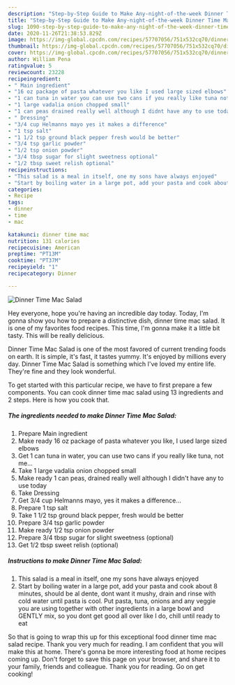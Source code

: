 ```yaml
---
description: "Step-by-Step Guide to Make Any-night-of-the-week Dinner Time Mac Salad"
title: "Step-by-Step Guide to Make Any-night-of-the-week Dinner Time Mac Salad"
slug: 1090-step-by-step-guide-to-make-any-night-of-the-week-dinner-time-mac-salad
date: 2020-11-26T21:38:53.829Z
image: https://img-global.cpcdn.com/recipes/57707056/751x532cq70/dinner-time-mac-salad-recipe-main-photo.jpg
thumbnail: https://img-global.cpcdn.com/recipes/57707056/751x532cq70/dinner-time-mac-salad-recipe-main-photo.jpg
cover: https://img-global.cpcdn.com/recipes/57707056/751x532cq70/dinner-time-mac-salad-recipe-main-photo.jpg
author: William Pena
ratingvalue: 5
reviewcount: 23228
recipeingredient:
- " Main ingredient"
- "16 oz package of pasta whatever you like I used large sized elbows"
- "1 can tuna in water you can use two cans if you really like tuna not me"
- "1 large vadalia onion chopped small"
- "1 can peas drained really well although I didnt have any to use today"
- " Dressing"
- "3/4 cup Helmanns mayo yes it makes a difference"
- "1 tsp salt"
- "1 1/2 tsp ground black pepper fresh would be better"
- "3/4 tsp garlic powder"
- "1/2 tsp onion powder"
- "3/4 tbsp sugar for slight sweetness optional"
- "1/2 tbsp sweet relish optional"
recipeinstructions:
- "This salad is a meal in itself, one my sons have always enjoyed"
- "Start by boiling water in a large pot, add your pasta and cook about 8 minutes, should be al dente, dont want it mushy, drain and rinse with cold water until pasta is cool.  Put pasta, tuna, onions and any veggie you are using together with other ingredients in a large bowl and GENTLY mix, so you dont get good all over like I do, chill until ready to eat"
categories:
- Recipe
tags:
- dinner
- time
- mac

katakunci: dinner time mac 
nutrition: 131 calories
recipecuisine: American
preptime: "PT13M"
cooktime: "PT37M"
recipeyield: "1"
recipecategory: Dinner

---
```



![Dinner Time Mac Salad](https://img-global.cpcdn.com/recipes/57707056/751x532cq70/dinner-time-mac-salad-recipe-main-photo.jpg)

Hey everyone, hope you're having an incredible day today. Today, I'm gonna show you how to prepare a distinctive dish, dinner time mac salad. It is one of my favorites food recipes. This time, I'm gonna make it a little bit tasty. This will be really delicious.



Dinner Time Mac Salad is one of the most favored of current trending foods on earth. It is simple, it's fast, it tastes yummy. It's enjoyed by millions every day. Dinner Time Mac Salad is something which I've loved my entire life. They're fine and they look wonderful.


To get started with this particular recipe, we have to first prepare a few components. You can cook dinner time mac salad using 13 ingredients and 2 steps. Here is how you cook that.

<!--inarticleads1-->

##### The ingredients needed to make Dinner Time Mac Salad:

1. Prepare  Main ingredient
1. Make ready 16 oz package of pasta whatever you like, I used large sized elbows
1. Get 1 can tuna in water, you can use two cans if you really like tuna, not me...
1. Take 1 large vadalia onion chopped small
1. Make ready 1 can peas, drained really well although I didn&#39;t have any to use today
1. Take  Dressing
1. Get 3/4 cup Helmanns mayo, yes it makes a difference...
1. Prepare 1 tsp salt
1. Take 1 1/2 tsp ground black pepper, fresh would be better
1. Prepare 3/4 tsp garlic powder
1. Make ready 1/2 tsp onion powder
1. Prepare 3/4 tbsp sugar for slight sweetness (optional)
1. Get 1/2 tbsp sweet relish (optional)




<!--inarticleads2-->

##### Instructions to make Dinner Time Mac Salad:

1. This salad is a meal in itself, one my sons have always enjoyed
1. Start by boiling water in a large pot, add your pasta and cook about 8 minutes, should be al dente, dont want it mushy, drain and rinse with cold water until pasta is cool.  Put pasta, tuna, onions and any veggie you are using together with other ingredients in a large bowl and GENTLY mix, so you dont get good all over like I do, chill until ready to eat




So that is going to wrap this up for this exceptional food dinner time mac salad recipe. Thank you very much for reading. I am confident that you will make this at home. There's gonna be more interesting food at home recipes coming up. Don't forget to save this page on your browser, and share it to your family, friends and colleague. Thank you for reading. Go on get cooking!
